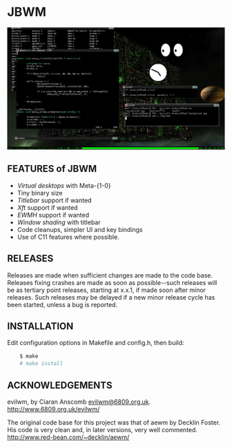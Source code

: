# JBWM
![Screenshot](screenshot.png)

## FEATURES of JBWM
* *Virtual desktops* with Meta-{1-0}
* Tiny binary size
* *Titlebar* support if wanted
* *Xft* support if wanted
* *EWMH* support if wanted
* *Window shading* with titlebar
* Code cleanups, simpler UI and key bindings
* Use of C11 features where possible.

## RELEASES
Releases are made when sufficient changes are made to the code base.  Releases
fixing crashes are made as soon as possible--such releases will be as tertiary
point releases, starting at x.x.1, if made soon after minor releases.  Such
releases may be delayed if a new minor release cycle has been started, unless a
bug is reported.  

## INSTALLATION
Edit configuration options in Makefile and config.h, then build:
```sh
	$ make
	# make install
```

## ACKNOWLEDGEMENTS

evilwm, by Ciaran Anscomb <evilwm@6809.org.uk>.  http://www.6809.org.uk/evilwm/

The original code base for this project was that of aewm by Decklin
Foster.  His code is very clean and, in later versions, very well
commented.  http://www.red-bean.com/~decklin/aewm/

